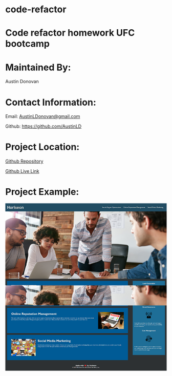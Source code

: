 # code-refactor
# Code refactor homework UFC bootcamp

# Maintained By:
Austin Donovan

# Contact Information:
Email: AustinLDonovan@gmail.com

Github: https://github.com/AustinLD

# Project Location:
[Github Repository](https://github.com/AustinLD/code-refactor)

[Github Live Link](https://austinld.github.io/code-refactor/)

# Project Example:
![example](./assets/images/screenshot.png)

